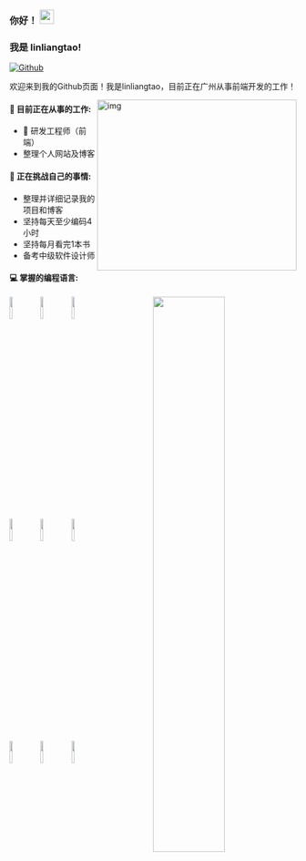 ### 你好！  <img src="https://media.giphy.com/media/hvRJCLFzcasrR4ia7z/giphy.gif" width="25px">

### 我是 linliangtao!

[![Github](https://img.shields.io/badge/-Github-000?style=flat&logo=Github&logoColor=white)](https://github.com/Linliangtao)

<!-- [![Linkedin](https://img.shields.io/badge/-LinkedIn-blue?style=flat&logo=Linkedin&logoColor=white)](https://www.linkedin.com/in/froldanzafra/) -->
<!-- [![Gmail](https://img.shields.io/badge/-Gmail-c14438?style=flat&logo=Gmail&logoColor=white)](mailto:Fernando.Roldan.Zafra@gmail.com) -->

欢迎来到我的Github页面！我是linliangtao，目前正在广州从事前端开发的工作！

<img align="right" alt="img" src="https://ss0.bdstatic.com/70cFvHSh_Q1YnxGkpoWK1HF6hhy/it/u=543788085,3556052343&fm=26&gp=0.jpg" width="350" height="300" />

 #### 🔭 目前正在从事的工作:

-   :rocket: 研发工程师（前端）
-   整理个人网站及博客

#### :muscle: 正在挑战自己的事情:

-   整理并详细记录我的项目和博客
-   坚持每天至少编码4小时
-   坚持每月看完1本书
-   备考中级软件设计师

#### :computer: 掌握的编程语言: 

<p>
<img width="50%" align="right" src="https://github-readme-stats.vercel.app/api?username=linliangtao&show_icons=true&hide_border=true" />
<code><img width="10%" src="https://www.vectorlogo.zone/logos/nodejs/nodejs-ar21.svg"></code>
<code><img width="10%" src="https://www.vectorlogo.zone/logos/broccolijs/broccolijs-ar21.svg"></code>
<code><img width="10%" src="https://www.vectorlogo.zone/logos/netlifyapp_watercss/netlifyapp_watercss-ar21.svg"></code>
<br />
<code><img width="10%" src="https://www.vectorlogo.zone/logos/vuejs/vuejs-ar21.svg"></code>
<code><img width="10%" src="https://www.vectorlogo.zone/logos/reactjs/reactjs-ar21.svg"></code>
<code><img width="10%" src="https://www.vectorlogo.zone/logos/google_chrome/google_chrome-ar21.svg"></code>
<br />
<code><img width="10%" src="https://www.vectorlogo.zone/logos/gulpjs/gulpjs-ar21.svg"></code>
<code><img width="10%" src="https://www.vectorlogo.zone/logos/js_webpack/js_webpack-ar21.svg"></code>
<code><img width="10%" src="https://www.vectorlogo.zone/logos/git-scm/git-scm-ar21.svg"></code>
</p>


